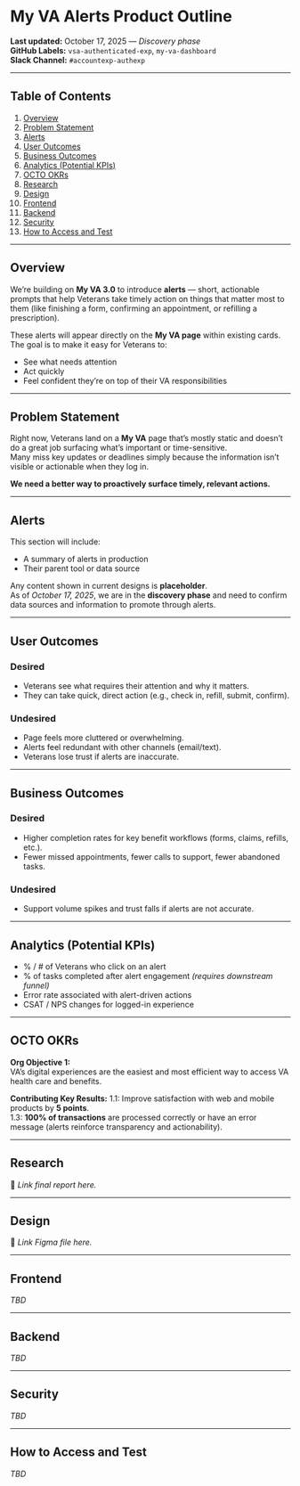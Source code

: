 # My VA Alerts Product Outline

**Last updated:** October 17, 2025 — *Discovery phase*  
**GitHub Labels:** `vsa-authenticated-exp`, `my-va-dashboard`  
**Slack Channel:** `#accountexp-authexp`

---

## Table of Contents
1. [Overview](#overview)
2. [Problem Statement](#problem-statement)
3. [Alerts](#alerts)
4. [User Outcomes](#user-outcomes)
5. [Business Outcomes](#business-outcomes)
6. [Analytics (Potential KPIs)](#analytics-potential-kpis)
7. [OCTO OKRs](#octo-okrs)
8. [Research](#research)
9. [Design](#design)
10. [Frontend](#frontend)
11. [Backend](#backend)
12. [Security](#security)
13. [How to Access and Test](#how-to-access-and-test)

---

## Overview
We’re building on **My VA 3.0** to introduce **alerts** — short, actionable prompts that help Veterans take timely action on things that matter most to them (like finishing a form, confirming an appointment, or refilling a prescription).

These alerts will appear directly on the **My VA page** within existing cards.  
The goal is to make it easy for Veterans to:
- See what needs attention  
- Act quickly  
- Feel confident they’re on top of their VA responsibilities

---

## Problem Statement
Right now, Veterans land on a **My VA** page that’s mostly static and doesn’t do a great job surfacing what’s important or time-sensitive.  
Many miss key updates or deadlines simply because the information isn’t visible or actionable when they log in.

**We need a better way to proactively surface timely, relevant actions.**

---

## Alerts
This section will include:
- A summary of alerts in production
- Their parent tool or data source  

Any content shown in current designs is **placeholder**.  
As of *October 17, 2025*, we are in the **discovery phase** and need to confirm data sources and information to promote through alerts.

---

## User Outcomes

### Desired
- Veterans see what requires their attention and why it matters.  
- They can take quick, direct action (e.g., check in, refill, submit, confirm).

### Undesired
- Page feels more cluttered or overwhelming.  
- Alerts feel redundant with other channels (email/text).  
- Veterans lose trust if alerts are inaccurate.

---

## Business Outcomes

### Desired
- Higher completion rates for key benefit workflows (forms, claims, refills, etc.).  
- Fewer missed appointments, fewer calls to support, fewer abandoned tasks.

### Undesired
- Support volume spikes and trust falls if alerts are not accurate.

---

## Analytics (Potential KPIs)
- % / # of Veterans who click on an alert  
- % of tasks completed after alert engagement *(requires downstream funnel)*  
- Error rate associated with alert-driven actions  
- CSAT / NPS changes for logged-in experience  

---

## OCTO OKRs

**Org Objective 1:**  
VA’s digital experiences are the easiest and most efficient way to access VA health care and benefits.

**Contributing Key Results:**
1.1: Improve satisfaction with web and mobile products by **5 points**.  
1.3: **100% of transactions** are processed correctly or have an error message (alerts reinforce transparency and actionability).

---

## Research
📎 *Link final report here.*

---

## Design
🎨 *Link Figma file here.*

---

## Frontend
_TBD_

---

## Backend
_TBD_

---

## Security
_TBD_

---

## How to Access and Test
_TBD_

